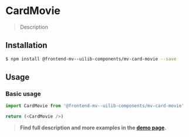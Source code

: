 # CardMovie

> Description

<!-- ![](./assets/preview.png) -->

## Installation

```sh
$ npm install @frontend-mv--uilib-components/mv-card-movie --save
```

## Usage

### Basic usage
```js
import CardMovie from '@frontend-mv--uilib-components/mv-card-movie'

return (<CardMovie />)
```


> **Find full description and more examples in the [demo page](#).**